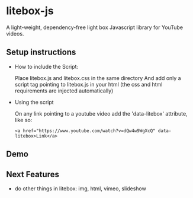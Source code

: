 # litebox-js
A light-weight, dependency-free light box Javascript library for YouTube videos.

## Setup instructions

  * How to include the Script:
  
    Place litebox.js and litebox.css in the same directory
    And add only a script tag pointing to litebox.js in your html
    (the css and html requirements are injected automatically)
  * Using the script
  
    On any link pointing to a youtube video add the 'data-litebox' attribute, like so:
        
        <a href="https://www.youtube.com/watch?v=dQw4w9WgXcQ" data-litebox>Link</a>
        
## Demo

## Next Features

* do other things in litebox: img, html, vimeo, slideshow
